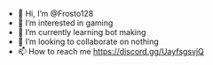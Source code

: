 - 👋 Hi, I’m @Frosto128
- 👀 I’m interested in gaming
- 🌱 I’m currently learning bot making
- 💞️ I’m looking to collaborate on nothing
- 📫 How to reach me https://discord.gg/UayfsgsvjQ

<!---
Frosto128/Frosto128 is a ✨ special ✨ repository because its `README.md` (this file) appears on your GitHub profile.
You can click the Preview link to take a look at your changes.
--->

